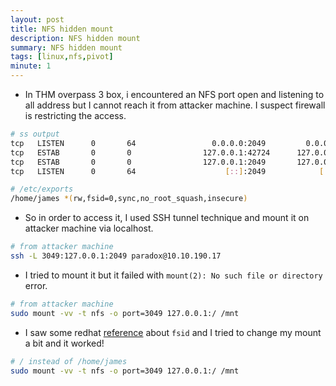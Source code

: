 ```yaml
---
layout: post
title: NFS hidden mount
description: NFS hidden mount
summary: NFS hidden mount
tags: [linux,nfs,pivot]
minute: 1
---
```

* In THM overpass 3 box, i encountered an NFS port open and listening to all address but I cannot reach it from attacker machine. I suspect firewall is restricting the access.

```bash
# ss output
tcp   LISTEN      0       64                 0.0.0.0:2049         0.0.0.0:*                                                                                     
tcp   ESTAB       0       0                127.0.0.1:42724      127.0.0.1:2049                                                                                  
tcp   ESTAB       0       0                127.0.0.1:2049       127.0.0.1:42724                                                                                 
tcp   LISTEN      0       64                    [::]:2049            [::]:*    

# /etc/exports
/home/james *(rw,fsid=0,sync,no_root_squash,insecure)
```

* So in order to access it, I used SSH tunnel technique and mount it on attacker machine via localhost.

```bash
# from attacker machine
ssh -L 3049:127.0.0.1:2049 paradox@10.10.190.17
```

* I tried to mount it but it failed with `mount(2): No such file or directory` error.

```bash
# from attacker machine
sudo mount -vv -t nfs -o port=3049 127.0.0.1:/ /mnt
```

* I saw some redhat [reference](https://access.redhat.com/documentation/en-us/red_hat_enterprise_linux/5/html/deployment_guide/s1-nfs-server-config-exports) about `fsid` and I tried to change my mount a bit and it worked!

```bash
# / instead of /home/james
sudo mount -vv -t nfs -o port=3049 127.0.0.1:/ /mnt
```
